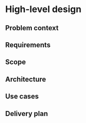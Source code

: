 # High-level design

## Problem context

## Requirements

## Scope

## Architecture

## Use cases

## Delivery plan

